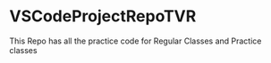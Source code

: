 # VSCodeProjectRepoTVR
This Repo has all the practice code for Regular Classes and Practice classes
